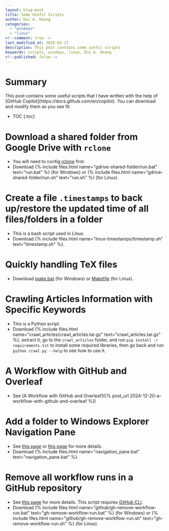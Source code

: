 ```yaml
---
layout: blog-post
title: Some Useful Scripts
author: Duc A. Hoang
categories:
  - "windows"
  - "linux"
<!--comment: true-->
last_modified_at: 2025-02-17
description: This post contains some useful scripts
keywords: scripts, windows, linux, Duc A. Hoang
<!--published: false-->
---
```


<div class="alert alert-info" markdown="1">
<h1 class="alert-heading">Summary</h1>
This post contains some useful scripts that I have written with the help of [GitHub Copilot](https://docs.github.com/en/copilot). You can download and modify them as you see fit.

* TOC
{:toc}

</div>

# Download a shared folder from Google Drive with `rclone`

* You will need to config [rclone](https://rclone.org/docs/) first.
* Download {% include files.html name="gdrive-shared-folder/run.bat" text="run.bat" %} (for Windows) or {% include files.html name="gdrive-shared-folder/run.sh" text="run.sh" %} (for Linux).

# Create a file `.timestamps` to back up/restore the updated time of all files/folders in a folder

* This is a bash script used in Linux.
* Download {% include files.html name="linux-timestamps/timestamp.sh" text="timestamp.sh" %}.

# Quickly handling TeX files

* Download [make.bat]({{site.baseurl}}/tex/make.bat) (for Windows) or [Makefile]({{site.baseurl}}/tex/Makefile) (for Linux).

# Crawling Articles Information with Specific Keywords

* This is a Python script.
* Download {% include files.html name="crawl_articles/crawl_articles.tar.gz" text="crawl_articles.tar.gz" %}, extract it, go to the `crawl_articles` folder, and run `pip install -r requirements.txt` to install some required libraries, then go back and run `python crawl.py --help` to see how to use it.

# A Workflow with GitHub and Overleaf

* See [A Workflow with GitHub and Overleaf]({% post_url 2024-12-20-a-workflow-with-github-and-overleaf %})

# Add a folder to Windows Explorer Navigation Pane

* See [this page](https://stackoverflow.com/a/34595293) or [this page](https://www.tenforums.com/customization/157121-add-specific-folders-navigation-pane.html) for more details.
* Download {% include files.html name="navigation_pane.bat" text="navigation_pane.bat" %}.

# Remove all workflow runs in a GitHub repository

* See [this page](https://stackoverflow.com/questions/57927115/delete-a-workflow-from-github-actions) for more details. This script requires [GitHub CLI](https://cli.github.com/).
* Download {% include files.html name="github/gh-remove-workflow-run.bat" text="gh-remove-workflow-run.bat" %} (for Windows) or {% include files.html name="github/gh-remove-workflow-run.sh" text="gh-remove-workflow-run.sh" %} (for Linux).
